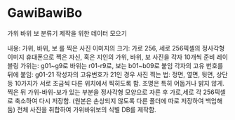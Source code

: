 # GawiBawiBo
가위 바위 보 분류기 제작을 위한 데이터 모으기

내용: 가위, 바위, 보 를 찍은 사진
이미지의 크기: 가로 256, 세로 256픽셀의 정사각형 이미지
휴대폰으로 찍은 자신, 혹은 지인의 가위, 바위, 보 사진을 각자 10개씩 준비
레이블링 가위는: g01~g9로 바위는 r01-r9로, 보는 b01~b09로 붙임 
각자의 고유 번호를 뒤에 붙임: g01-21  작성자의 고유번호가 21인 경우
사진 찍는 법: 정면, 옆면, 뒷면, 상단 등 10가지가 서로 조금씩 다른 위치에서 찍히도록 함.
조명은 특히 어둡거나 밝지 않게.
찍은 뒤 가위-바위-보가 있는 부분을 정사각형 모양으로 자른 후 가로,세로 각 256픽셀로 축소하여 다시 저장함. (원본은 손상되지 않도록 다른 폴더에 따로 저장하여 백업해둠)
전체 사진을 취합하여 가위바위보의 식별 DB를 제작함.

